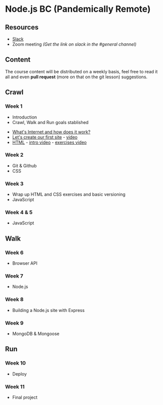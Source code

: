 # Node.js BC (Pandemically Remote)

## Resources
* [Slack](http://nodebcjan6.slack.com)
* Zoom meeting *(Get the link on slack in the #general channel)*

## Content
The course content will be distributed on a weekly basis, feel free to read it all and even **pull request** (more on that on the git lesson) suggestions.

## Crawl
### Week 1
- Introduction
- Crawl, Walk and Run goals stablished
* [What's Internet and how does it work?](internet.md)
* [Let's create our first site](first-site.md) - [video](https://drive.google.com/file/d/1jb7MOdqZm2zEBuWCuBKjoohp-bzU-hl1/view?usp=sharing)
* [HTML](html.md) - [intro video](https://drive.google.com/file/d/1oACrXII2rQ375gYLdu21mMbwuHzrjhLB/view?usp=sharing) - [exercises video](https://drive.google.com/file/d/1U1KGrt6pg2zxQHHBUltJ-gMBu5ORrXPy/view?usp=sharing)


### Week 2
* Git & Github
* CSS

### Week 3
* Wrap up HTML and CSS exercises and basic versioning
* JavaScript

### Week 4 & 5
* JavaScript

## Walk
### Week 6
* Browser API

### Week 7
* Node.js

### Week 8
* Building a Node.js site with Express

### Week 9
* MongoDB & Mongoose

## Run
### Week 10
* Deploy

### Week 11
* Final project
